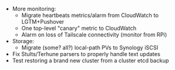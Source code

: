 * More monitoring:
  * Migrate heartbeats metrics/alarm from CloudWatch to LGTM+Pushover
  * One top-level "canary" metric to CloudWatch
  * Alarm on loss of Tailscale connectivity (monitor from RPi)
* Storage:
  * Migrate (some? all?) local-path PVs to Synology iSCSI
* Fix Stults/Terhune parsers to properly handle text updates
* Test restoring a brand new cluster from a cluster etcd backup
